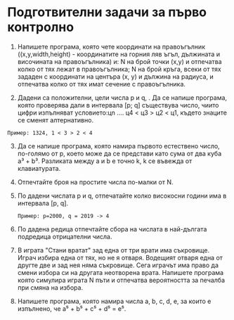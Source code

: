 # Подготвителни задачи за първо контролно

1. Напишете програма, която чете координати на правоъгълник ((x,y,width,height) - координатите на горния ляв ъгъл, дължината и височината на правоъгълника) и:
    N на брой точки (x,y) и отпечатва колко от тях лежат в правоъгълника;
    N на брой кръга, всеки от тях зададен с координати на центъра (x, y) и дължина на радиуса, и отпечатва колко от тях имат сечение с правоъгълника.

2. Дадени са положителни, цели числа p и q, . Да се напише
програма, която проверява дали в интервала [p; q] съществува число, чиито
цифри изпълняват условието:цn .... ц4 < ц3 > ц2 < ц1, където знаците се сменят алтернативно.
```
Пример: 1324, 1 < 3 > 2 < 4
```

3. Да се напише програма, която намира първото естествено число, по-голямо
от p, което може да се представи като сума от два куба а³ + b³. Разликата между a
и b e точно k, k се въвежда от клавиатурата.

4. Отпечтайте броя на простите числа по-малки от N.

5. По дадени числата p и q, отпечатайте колко високосни години има в интервала [p, q].
    ```
    Пример: p=2000, q = 2019 -> 4
    ```

6. По дадена редица отпечтайте сбора на числата в най-дългата подредица отрицателни числа.

7. В играта "Стани вратат" зад една от три врати има съкровище. Играч избира една от тях, но не я отваря. Водещият отваря една от другте две и зад нея няма съкровище. Сега играчът има право да смени избора си на другата неотворена врата. Напишете програма която симулира играта N пъти и отпечатва вероятността за печалба при смяна на избора.

8. Напишете програма, която намира числа a, b, c, d, е, за които е изпълнено, че a⁵ + b⁵ + c⁵ + d⁵ = e⁵.



